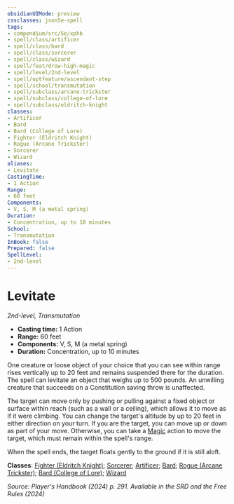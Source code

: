 ```yaml
---
obsidianUIMode: preview
cssclasses: json5e-spell
tags:
- compendium/src/5e/xphb
- spell/class/artificer
- spell/class/bard
- spell/class/sorcerer
- spell/class/wizard
- spell/feat/drow-high-magic
- spell/level/2nd-level
- spell/optfeature/ascendant-step
- spell/school/transmutation
- spell/subclass/arcane-trickster
- spell/subclass/college-of-lore
- spell/subclass/eldritch-knight
classes:
- Artificer
- Bard
- Bard (College of Lore)
- Fighter (Eldritch Knight)
- Rogue (Arcane Trickster)
- Sorcerer
- Wizard
aliases:
- Levitate
CastingTime: 
- 1 Action
Range:
- 60 feet
Components:
- V, S, M (a metal spring)
Duration:
- Concentration, up to 10 minutes
School:
- Transmutation
InBook: false
Prepared: false
SpellLevel:
- 2nd-level
---
```

# Levitate
*2nd-level, Transmutation*  


- **Casting time:** 1 Action
- **Range:** 60 feet
- **Components:** V, S, M (a metal spring)
- **Duration:** Concentration, up to 10 minutes

One creature or loose object of your choice that you can see within range rises vertically up to 20 feet and remains suspended there for the duration. The spell can levitate an object that weighs up to 500 pounds. An unwilling creature that succeeds on a Constitution saving throw is unaffected.

The target can move only by pushing or pulling against a fixed object or surface within reach (such as a wall or a ceiling), which allows it to move as if it were climbing. You can change the target's altitude by up to 20 feet in either direction on your turn. If you are the target, you can move up or down as part of your move. Otherwise, you can take a [Magic](actions.md#Magic) action to move the target, which must remain within the spell's range.

When the spell ends, the target floats gently to the ground if it is still aloft.

**Classes**: [Fighter (Eldritch Knight)](/3-Mechanics/CLI/lists/list-spells-classes-eldritch-knight-xphb.md "subclass=XPHB;class=XPHB"); [Sorcerer](/3-Mechanics/CLI/lists/list-spells-classes-sorcerer.md); [Artificer](/3-Mechanics/CLI/lists/list-spells-classes-artificer.md); [Bard](/3-Mechanics/CLI/lists/list-spells-classes-bard.md); [Rogue (Arcane Trickster)](/3-Mechanics/CLI/lists/list-spells-classes-arcane-trickster-xphb.md "subclass=XPHB;class=XPHB"); [Bard (College of Lore)](/3-Mechanics/CLI/lists/list-spells-classes-college-of-lore-xphb.md "subclass=XPHB;class=XPHB"); [Wizard](/3-Mechanics/CLI/lists/list-spells-classes-wizard.md)

*Source: Player's Handbook (2024) p. 291. Available in the <span title='Systems Reference Document (5.2)'>SRD</span> and the Free Rules (2024)*